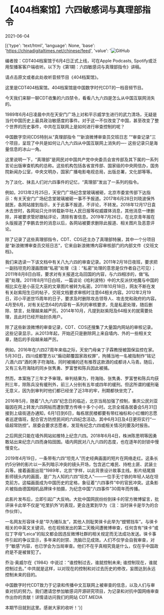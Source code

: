 # 【404档案馆】六四敏感词与真理部指令

2021-06-04

[{'type': 'text/html', 'language': None, 'base': 'https://chinadigitaltimes.net/chinese/feed', 'value': '![GitHub](https://chinadigitaltimes.net/chinese/files/2021/06/海报2-1024x1024.jpg)

编者按：CDT404档案馆于6月4日正式上线，可在Apple Podcasts, Spotify或泛用型播客客户端收听。以下为《第1期：六四敏感词与真理部指令》讲稿。

请点击原文或者此处收听音频节目《404档案馆》。

这里是CDT404档案馆。404档案馆是中国数字时代CDT的一档音频节目。

今天我们来聊一聊CDT收集的六四禁令，看看八九六四是怎么从中国互联网消失的。

1989年6月4日凌晨中共在天安门广场上对和平示威学生进行的武力清场，无疑是当代中国历史上最具政治敏感度的事件。对于这一不仅改变了中国，甚至改变了整个世界的历史事件，中共在互联网上是如何进行审查控制的呢？

中国数字空间CDS特别从“真理部指令 ”“新浪微博审查员交班日志 ”“审查记录”三个项目，呈现了中共是如何让八九六四从中国互联网上消失的&#8212;- 这些记录只是海量信息的冰山一角。

这里说明一下，“真理部”是网民对中国共产党中央委员会宣传部及其下属的一系列言论出版审查机构的总称。这些机构包括各省宣传部、国家级的中央网信办，国务院新闻办公室，中央文明办，国家广播电影电视总局，出版总署，文化部等等。

为了淡化、抹去人们对六四事件的记忆，“真理部”发出了一系列的指令。

例如，2013年2月25日，天安门广场纪念堂玻璃被砸，北京市委宣传部下达指示：有关天安门广场纪念堂玻璃被砸一事不予报道。2017年6月28日刘晓波保外就医，各网站接到指示，关于此事不报道，不评论，不转发。2018年12月17日袁木去世时，各网站只允许转载新华社人民日报等权威媒体消息，其他消息一律删除，并被要求管好跟帖评论，清除有害信息。2019年7月26日，在北京青年报在头版报道了李鹏去世的消息以后，各网站被要求删除此报道、相关图片及恶意评论。

除了记录了这些真理部指令，CDT、CDS还主办了真理部特展，其中一个分项目是“新浪微博审查员交班日志”，它来自新浪微博内容审核部门的内部文件《交班文档》。

我们来选读一下该文档中有关八九六四的审查记录。2011年2月18日夜班，要求把一副挡坦克的漫画图做“私密”处理（注：“私密”处理的意思是仅作者自己可见）；2011年8月8日白班，要求对有关报道北岛回国的内容，与六四相涉的，做“私密”处理。2011年8月11日白班，一篇谈论《哈利波特》中的大反派伏地魔与中国的相比实在是小巫见大巫的文章图片被转为私密。2011年10月18日，网友不断在发有关赵紫阳生日的帖子，交班文档要求审核时注意64相关内容。2012年2月19日，邓小平逝世15周年的日子，要求及时删除攻击领导人、攻击党和政府的内容。4月至6月，对有关纪念64的内容有一系列的审核要求，先是私密处理，随后删除、禁言，处理越来越严厉。2014年10月，凡提到赵紫阳及64相关的就需要处理，且此时已经开始封杀用户。

除了这些新浪微博的审查记录，CDT、CDS还搜集了大量国内网站的审核记录。这些记录显示，从2013年起，开始还只是删除网上来自墙内、外的一些相关文章，随后的手段越来越严厉。

例如，2016年在六四27周年来临之际，天安门母亲丁子霖教授被国保监控在家。5月30日，四川成都警方以“煽动颠覆国家政权罪”，拘捕当地一名被指制作“铭记八酒六四”酒的男子符海陆，同时被捕的还有推荐这款酒的成都诗人马青。随后，又有三名符海陆的同乡张隽勇、罗富誉和陈兵因此被捕。

然而，本案拖了三年才予审理。审判结果为，符海陆、张隽勇、罗富誉和陈兵均获刑三年，除陈兵没有缓刑外，前三人分别有五年或四年的缓刑。但这所谓的缓刑毫无意义，因为到审判时他们都已经坐了近3年的牢，刑期都快坐完了。

2016年5月，随着“八九六四”纪念日的临近，北京当局加强了控制，重庆公民刘亚璇因在网上转发六四网帖而遭到警方传唤十多个小时。北京全城各居委会5月31日接到上级街道办通知，6月1日到6日，每栋居民楼都要有带红袖标和小红帽的志愿者巡逻值班，配合官方防控民间的六四纪念活动，其中6月3日及4日更将实行“一级超常防控”。居委会要求志愿者，发现有纪念六四或相关情况的要及时报告。

之后网民只能在墙外网站如推特上纪念六四。2018年6月4日，株洲陈思明等因勇敢站出来纪念六四而身陷囹圄。墙内网民对八九六四的态度，也在逐年的封锁中慢慢变化。

2019年4月19日，一条带有六四“坦克人”历史经典画面的短片在网络走红。这条长约5分钟的影片以一系列暗示冲突的镜头开场，包含逃亡难民、持枪土匪、武装士兵等。接着画面出现“1989年，北京”字样，以此背景设计故事主线。影片结尾摄影师镜头内的画面，是广为人知的六四“坦克人”——一位手无寸铁的年轻人站在坦克前方。这幅画面成为中国历史的定格，象征着“六四事件”中的官民冲突。这条影片被指由德国相机品牌徕卡拍摄，为纪念中国“六四事件”30周年而传播。

此影片发布后，立即引起广大反响。大批中国网民纷纷到徕卡的官方微博留言，批评徕卡此举不仅是“吃里扒外”的表现，更会连累到华为（注：当时徕卡是华为的合作伙伴）。

一名网友形容徕卡是“华为猪队友”，其他人则耻笑徕卡此举为“螳臂挡车”。与徕卡相关的中英文关键词，也在视频发出的第二天晚间遭微博审查，任何含有“徕卡”或拉丁字母“Leica”的贴文都会因违反微博社群的相关规定而无法成功发送。徕卡事件引起的争议显示，多年来的封禁、洗脑已见成效。人们不仅学会自我审查，对于“敏感”内容，也已学会为当局审查。他们不在乎真相究竟是什么，仅在乎中国政府是不是被冒犯了。

乔治·奥威尔在《1984》中说过：“谁控制过去，谁就控制未来; 谁控制现在，谁就控制过去。” 中共就是这样，以对现在的控制和对过去历史的修改，妄图达到永远控制未来的目的。

中国数字时代CDT致力于记录和传播中文互联网上被审查的信息，以及人们与审查对抗的努力。我们邀请您参加敏感词开源研究项目，为记录和对抗中国网络审查作出你的贡献！详情请访问我们的网站 CDT.MEDIA

本期节目就到这里。感谢大家的收听！'}]